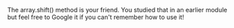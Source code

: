 The array.shift() method is your friend. 
You studied that in an earlier module but feel free 
to Google it if you can't remember how to use it!